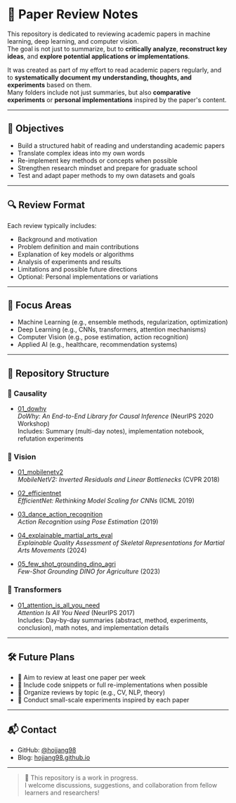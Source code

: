 # 📄 Paper Review Notes

This repository is dedicated to reviewing academic papers in machine learning, deep learning, and computer vision.  
The goal is not just to summarize, but to **critically analyze**, **reconstruct key ideas**, and **explore potential applications or implementations**.

It was created as part of my effort to read academic papers regularly, and to **systematically document my understanding, thoughts, and experiments** based on them.  
Many folders include not just summaries, but also **comparative experiments** or **personal implementations** inspired by the paper's content.

---

## 🎯 Objectives

- Build a structured habit of reading and understanding academic papers  
- Translate complex ideas into my own words  
- Re-implement key methods or concepts when possible  
- Strengthen research mindset and prepare for graduate school  
- Test and adapt paper methods to my own datasets and goals

---

## 🔍 Review Format

Each review typically includes:

- Background and motivation  
- Problem definition and main contributions  
- Explanation of key models or algorithms  
- Analysis of experiments and results  
- Limitations and possible future directions  
- Optional: Personal implementations or variations

---

## 🧠 Focus Areas

- Machine Learning (e.g., ensemble methods, regularization, optimization)  
- Deep Learning (e.g., CNNs, transformers, attention mechanisms)  
- Computer Vision (e.g., pose estimation, action recognition)  
- Applied AI (e.g., healthcare, recommendation systems)

---

## 📂 Repository Structure

### 🔗 Causality
- [01_dowhy](./causality/01_dowhy/summary.md)  
  *DoWhy: An End-to-End Library for Causal Inference* (NeurIPS 2020 Workshop)  
  Includes: Summary (multi-day notes), implementation notebook, refutation experiments

### 🔗 Vision
- [01_mobilenetv2](./vision/01_mobilenetv2/summary.md)  
  *MobileNetV2: Inverted Residuals and Linear Bottlenecks* (CVPR 2018)  

- [02_efficientnet](./vision/02_efficientnet/summary.md)  
  *EfficientNet: Rethinking Model Scaling for CNNs* (ICML 2019)  

- [03_dance_action_recognition](./vision/03_dance_action_recognition/summary.md)  
  *Action Recognition using Pose Estimation* (2019)  

- [04_explainable_martial_arts_eval](./vision/04_explainable_martial_arts_eval/summary.md)  
  *Explainable Quality Assessment of Skeletal Representations for Martial Arts Movements* (2024)  

- [05_few_shot_grounding_dino_agri](./vision/05_few_shot_grounding_dino_agri/summary.md)  
  *Few-Shot Grounding DINO for Agriculture* (2023)  

### 🔗 Transformers
- [01_attention_is_all_you_need](./transformers/01_attention_is_all_you_need/summary.md)  
  *Attention Is All You Need* (NeurIPS 2017)  
  Includes: Day-by-day summaries (abstract, method, experiments, conclusion), math notes, and implementation details


---

## 🛠️ Future Plans

- 📌 Aim to review at least one paper per week  
- 📌 Include code snippets or full re-implementations when possible  
- 📌 Organize reviews by topic (e.g., CV, NLP, theory)  
- 📌 Conduct small-scale experiments inspired by each paper

---

## 📬 Contact

- GitHub: [@hojjang98](https://github.com/hojjang98)  
- Blog: [hojjang98.github.io](https://hojjang98.github.io)

---

> 🚧 This repository is a work in progress.  
> I welcome discussions, suggestions, and collaboration from fellow learners and researchers!
